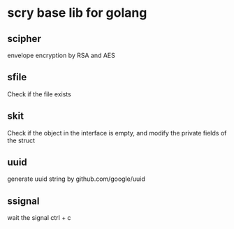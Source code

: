 # scry base lib for golang

## scipher
envelope encryption by RSA  and AES
## sfile
Check if the file exists
## skit
Check if the object in the interface is empty, and modify the private fields of the struct
## uuid
generate uuid string by github.com/google/uuid
## ssignal
wait the signal ctrl + c